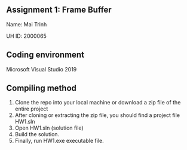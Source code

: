 ## Assignment 1: Frame Buffer
Name: Mai Trinh

UH ID: 2000065

## Coding environment
Microsoft Visual Studio 2019 

## Compiling method
1. Clone the repo into your local machine or download a zip file of the entire project
2. After cloning or extracting the zip file, you should find a project file HW1.sln
3. Open HW1.sln (solution file)
4. Build the solution.
5. Finally, run HW1.exe executable file.
